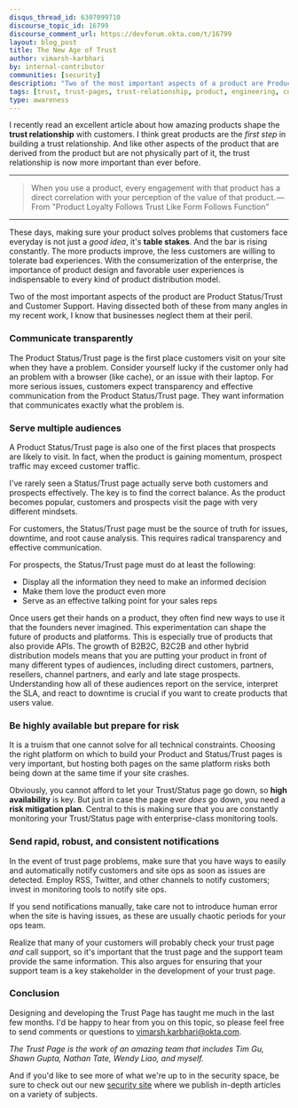 ```yaml
---
disqus_thread_id: 6307099710
discourse_topic_id: 16799
discourse_comment_url: https://devforum.okta.com/t/16799
layout: blog_post
title: The New Age of Trust
author: vimarsh-karbhari
by: internal-contributor
communities: [security]
description: "Two of the most important aspects of a product are Product Status/Trust and Customer Support. Learn about how we developed our new Trust Page."
tags: [trust, trust-pages, trust-relationship, product, engineering, customer-success, functional-design]
type: awareness
---
```


I recently read an excellent article about how amazing products shape the **trust relationship** with customers. I think great products are the _first step_ in building a trust relationship. And like other aspects of the product that are derived from the product but are not physically part of it, the trust relationship is now more important than ever before.

* * *

> When you use a product, every engagement with that product has a direct correlation with your perception of the value of that product. — From "Product Loyalty Follows Trust Like Form Follows Function"

* * *

These days, making sure your product solves problems that customers face everyday is not just a _good idea_, it's **table stakes**. And the bar is rising constantly. The more products improve, the less customers are willing to tolerate bad experiences. With the consumerization of the enterprise, the importance of product design and favorable user experiences is indispensable to every kind of product distribution model.

Two of the most important aspects of the product are Product Status/Trust and Customer Support. Having dissected both of these from many angles in my recent work, I know that businesses neglect them at their peril.

### Communicate transparently


The Product Status/Trust page is the first place customers visit on your site when they have a problem. Consider yourself lucky if the customer only had an problem with a browser (like cache), or an issue with their laptop. For more serious issues, customers expect transparency and effective communication from the Product Status/Trust page. They want information that communicates exactly what the problem is. 


### Serve multiple audiences
A Product Status/Trust page is also one of the first places that prospects are likely to visit. In fact, when the product is gaining momentum, prospect traffic may exceed customer traffic. 

I've rarely seen a Status/Trust page actually serve both customers and prospects effectively. The key is to find the correct balance. As the product becomes popular, customers and prospects visit the page with very different mindsets.

For customers, the Status/Trust page must be the source of truth for issues, downtime, and root cause analysis. This requires radical transparency and effective communication.

For prospects, the Status/Trust page must do at least the following:

* Display all the information they need to make an informed decision
* Make them love the product even more
* Serve as an effective talking point for your sales reps

Once users get their hands on a product, they often find new ways to use it that the founders never imagined. This experimentation can shape the future of products and platforms. This is especially true of products that also provide APIs. The growth of B2B2C, B2C2B and other hybrid distribution models means that you are putting your product in front of many different types of audiences, including direct customers, partners, resellers, channel partners, and early and late stage prospects. Understanding how all of these audiences report on the service, interpret the SLA, and react to downtime is crucial if you want to create products that users value.

### Be highly available but prepare for risk 

It is a truism that one cannot solve for all technical constraints. Choosing the right platform on which to build your Product and Status/Trust pages is very important, but hosting both pages on the same platform risks both being down at the same time if your site crashes. 

Obviously, you cannot afford to let your Trust/Status page go down, so **high availability** is key. But just in case the page ever _does_ go down, you need a **risk mitigation plan**. Central to this is making sure that you are constantly monitoring your Trust/Status page with enterprise-class monitoring tools.

### Send rapid, robust, and consistent notifications
In the event of trust page problems, make sure that you have ways to easily and automatically notify customers and site ops as soon as issues are detected. Employ RSS, Twitter, and other channels to notify customers; invest in monitoring tools to notify site ops.

If you send notifications manually, take care not to introduce human error when the site is having issues, as these are usually chaotic periods for your ops team.

Realize that many of your customers will probably check your trust page _and_ call support, so it's important that the trust page and the support team provide the same information. This also argues for ensuring that your support team is a key stakeholder in the development of your trust page. 

### Conclusion

Designing and developing the Trust Page has taught me much in the last few months. I'd be happy to hear from you on this topic, so please feel free to send comments or questions to <vimarsh.karbhari@okta.com>.

_The Trust Page is the work of an amazing team that includes Tim Gu, Shawn Gupta, Nathan Tate, Wendy Liao, and myself._

And if you'd like to see more of what we're up to in the security space, be sure to check out our new [security site](https://sec.okta.com/) where we publish in-depth articles on a variety of subjects.
